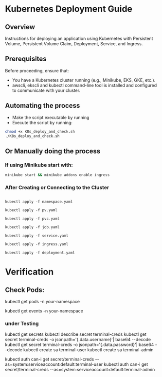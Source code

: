 # Kubernetes Deployment Guide
## Overview
Instructions for deploying an application using Kubernetes with Persistent Volume, Persistent Volume Claim, Deployment, Service, and Ingress.

## Prerequisites
Before proceeding, ensure that:
-   You have a Kubernetes cluster running (e.g., Minikube, EKS, GKE, etc.).
-   awscli, ekscli and kubectl command-line tool is installed and configured to communicate with your cluster.

## Automating the process
-  Make the script executable by running
-  Execute the script by running:
```bash
chmod +x K8s_deploy_and_check.sh
./K8s_deploy_and_check.sh
```
## Or Manually doing the process
### If using Minikube start with:
```bash
minikube start && minikube addons enable ingress
```

### After Creating or Connecting to the Cluster
```console

kubectl apply -f namespace.yaml

kubectl apply -f pv.yaml

kubectl apply -f pvc.yaml

kubectl apply -f job.yaml

kubectl apply -f service.yaml

kubectl apply -f ingress.yaml

kubectl apply -f deployment.yaml

```

# Verification
## Check Pods:

kubectl get pods -n your-namespace

kubectl get events -n your-namespace




### under Testing
kubectl get secrets
kubectl describe secret terminal-creds
kubectl get secret terminal-creds -o jsonpath='{.data.username}'| base64 --decode
kubectl get secret terminal-creds -o jsonpath='{.data.password}'| base64 --decode
kubectl create sa terminal-user
kubectl create sa terminal-admin

kubectl auth can-i get secret/terminal-creds --as=system:serviceaccount:default:terminal-user
kubectl auth can-i get secret/terminal-creds --as=system:serviceaccount:default:terminal-admin
